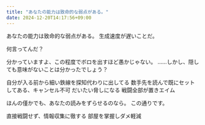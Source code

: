 ```yaml
---
title: "あなたの能力は致命的な弱点がある。"
date: 2024-12-20T14:17:56+09:00
---
```

あなたの能力は致命的な弱点がある。
生成速度が遅いことだ。

何言ってんだ？

分かっていますよ、この程度でボロを出すほど愚かじゃない。
……しかし、隠しても意味がないことは分かったでしょう？

自分が入る前から細い鉄線を探知代わりに出してる
数手先を読んで既にセットしてある、キャンセル不可
だいたい脅しになる
戦闘全部が置きエイム

ほんの僅かでも、あなたの読みをずらせるのなら。
この通りです。

直接戦闘せず、情報収集に徹する
部屋を掌握しダメ軽減
